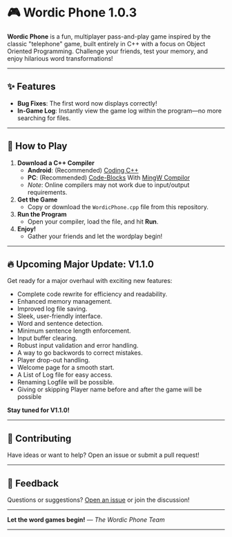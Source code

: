 # 🎮 Wordic Phone 1.0.3

**Wordic Phone** is a fun, multiplayer pass-and-play game inspired by the classic "telephone" game, built entirely in C++ with a focus on Object Oriented Programming. Challenge your friends, test your memory, and enjoy hilarious word transformations!

---

## ✨ Features

- **Bug Fixes**: The first word now displays correctly!
- **In-Game Log**: Instantly view the game log within the program—no more searching for files.

---

## 🚀 How to Play

1. **Download a C++ Compiler**
    - **Android**: (Recommended) [Coding C++](https://play.google.com/store/apps/details?id=com.kvassyu.coding2.cpp&pcampaignid=web_share)
    - **PC**: (Recommended) [Code-Blocks](https://code-blocks.en.uptodown.com/windows) With [MingW Compilor](https://sourceforge.net/projects/mingw/)
    - *Note*: Online compilers may not work due to input/output requirements.
2. **Get the Game**
    - Copy or download the `WordicPhone.cpp` file from this repository.
3. **Run the Program**
    - Open your compiler, load the file, and hit **Run**.
4. **Enjoy!**
    - Gather your friends and let the wordplay begin!

---

## 🔥 Upcoming Major Update: V1.1.0

Get ready for a major overhaul with exciting new features:

- Complete code rewrite for efficiency and readability.
- Enhanced memory management.
- Improved log file saving.
- Sleek, user-friendly interface.
- Word and sentence detection.
- Minimum sentence length enforcement.
- Input buffer clearing.
- Robust input validation and error handling.
- A way to go backwords to correct mistakes.
- Player drop-out handling.
- Welcome page for a smooth start.
- A List of Log file for easy access.
- Renaming Logfile will be possible.
- Giving or skipping Player name before and after the game will be possible

**Stay tuned for V1.1.0!**

---

## 📢 Contributing

Have ideas or want to help? Open an issue or submit a pull request!

---

## 💬 Feedback

Questions or suggestions? [Open an issue](https://github.com/vedantmandanka47/Wordic-Phone/issues) or join the discussion!

---

**Let the word games begin!**
*— The Wordic Phone Team*

---
